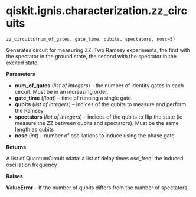# qiskit.ignis.characterization.zz\_circuits



`zz_circuits(num_of_gates, gate_time, qubits, spectators, nosc=5)`

Generates circuit for measuring ZZ. Two Ramsey experiments, the first with the spectator in the ground state, the second with the spectator in the excited state

**Parameters**

*   **num\_of\_gates** (*list of integers*) – the number of identity gates in each circuit. Must be in an increasing order.
*   **gate\_time** (*float*) – time of running a single gate.
*   **qubits** (*list of integers*) – indices of the qubits to measure and perform the Ramsey
*   **spectators** (*list of integers*) – indices of the qubits to flip the state (ie measure the ZZ between qubits and spectators). Must be the same length as qubits
*   **nosc** (*int*) – number of oscillations to induce using the phase gate

**Returns**

A list of QuantumCircuit xdata: a list of delay times osc\_freq: the induced oscillation frequency

**Raises**

**ValueError** – If the number of qubits differs from the number of spectators
